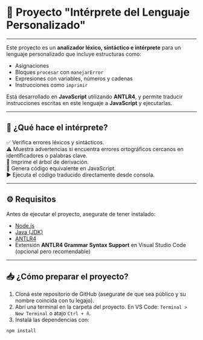 # 📘 Proyecto "Intérprete del Lenguaje Personalizado"

---

Este proyecto es un **analizador léxico, sintáctico e intérprete** para un lenguaje personalizado que incluye estructuras como:

- Asignaciones
- Bloques `procesar` con `manejarError`
- Expresiones con variables, números y cadenas
- Instrucciones como `imprimir`

Está desarrollado en **JavaScript** utilizando **ANTLR4**, y permite traducir instrucciones escritas en este lenguaje a **JavaScript** y ejecutarlas.

---

## 🧠 ¿Qué hace el intérprete?

✅ Verifica errores léxicos y sintácticos.  
⚠️ Muestra advertencias si encuentra errores ortográficos cercanos en identificadores o palabras clave.  
🌳 Imprime el árbol de derivación.  
📝 Genera código equivalente en JavaScript.  
▶️ Ejecuta el código traducido directamente desde consola.

---

## ⚙️ Requisitos

Antes de ejecutar el proyecto, asegurate de tener instalado:

- [Node.js](https://nodejs.org/)
- [Java (JDK)](https://www.oracle.com/java/technologies/javase-jdk11-downloads.html)
- [ANTLR4](https://github.com/antlr/antlr4)
- Extensión **ANTLR4 Grammar Syntax Support** en Visual Studio Code (opcional pero recomendable)

---

## 📥 ¿Cómo preparar el proyecto?

1. Cloná este repositorio de GitHub (asegurate de que sea público y su nombre coincida con tu legajo).
2. Abrí una terminal en la carpeta del proyecto. En VS Code: `Terminal > New Terminal` o atajo `Ctrl + ñ`.
3. Instalá las dependencias con:

```bash
npm install